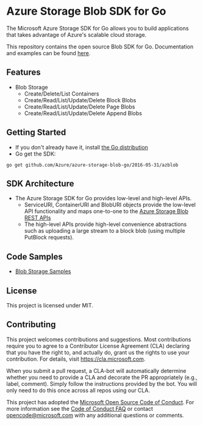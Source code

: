 # Azure Storage Blob SDK for Go
The Microsoft Azure Storage SDK for Go allows you to build applications that takes advantage of Azure's scalable cloud storage. 

This repository contains the open source Blob SDK for Go. Documentation and examples can be found [here](https://godoc.org/github.com/Azure/azure-storage-blob-go/2016-05-31/azblob).

## Features
* Blob Storage
	* Create/Delete/List Containers
	* Create/Read/List/Update/Delete Block Blobs
	* Create/Read/List/Update/Delete Page Blobs
	* Create/Read/List/Update/Delete Append Blobs

## Getting Started
* If you don't already have it, install [the Go distribution](https://golang.org/dl/)
* Go get the SDK:

```go get github.com/Azure/azure-storage-blob-go/2016-05-31/azblob```
		
## SDK Architecture

* The Azure Storage SDK for Go provides low-level and high-level APIs.
	* ServiceURI, ContainerURI and BlobURI objects provide the low-level API functionality and maps one-to-one to the [Azure Storage Blob REST APIs](https://docs.microsoft.com/en-us/rest/api/storageservices/blob-service-rest-api)
	* The high-level APIs provide high-level convenience abstractions such as uploading a large stream to a block blob (using multiple PutBlock requests).

## Code Samples
* [Blob Storage Samples](https://godoc.org/github.com/Azure/azure-storage-blob-go/2016-05-31/azblob#pkg-examples)

## License
This project is licensed under MIT.

## Contributing
This project welcomes contributions and suggestions.  Most contributions require you to agree to a
Contributor License Agreement (CLA) declaring that you have the right to, and actually do, grant us
the rights to use your contribution. For details, visit https://cla.microsoft.com.

When you submit a pull request, a CLA-bot will automatically determine whether you need to provide
a CLA and decorate the PR appropriately (e.g., label, comment). Simply follow the instructions
provided by the bot. You will only need to do this once across all repos using our CLA.

This project has adopted the [Microsoft Open Source Code of Conduct](https://opensource.microsoft.com/codeofconduct/).
For more information see the [Code of Conduct FAQ](https://opensource.microsoft.com/codeofconduct/faq/) or
contact [opencode@microsoft.com](mailto:opencode@microsoft.com) with any additional questions or comments.
